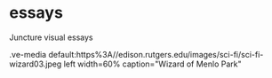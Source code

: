 # essays
Juncture visual essays

.ve-media default:https%3A//edison.rutgers.edu/images/sci-fi/sci-fi-wizard03.jpeg left width=60% caption="Wizard of Menlo Park"